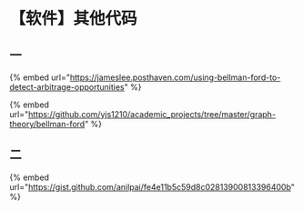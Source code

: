# 【软件】其他代码

## 一

{% embed url="https://jameslee.posthaven.com/using-bellman-ford-to-detect-arbitrage-opportunities" %}

{% embed url="https://github.com/yjs1210/academic_projects/tree/master/graph-theory/bellman-ford" %}

## 二

{% embed url="https://gist.github.com/anilpai/fe4e11b5c59d8c02813900813396400b" %}
